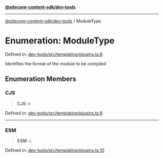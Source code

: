 [**@sitecore-content-sdk/dev-tools**](../README.md)

***

[@sitecore-content-sdk/dev-tools](../README.md) / ModuleType

# Enumeration: ModuleType

Defined in: [dev-tools/src/templating/plugins.ts:8](https://github.com/Sitecore/xmc-jss-dev/blob/9249852e679f8a82eeff2dd39bb5b46c85431c25/packages/dev-tools/src/templating/plugins.ts#L8)

Identifies the format of the module to be compiled

## Enumeration Members

### CJS

> **CJS**: `0`

Defined in: [dev-tools/src/templating/plugins.ts:9](https://github.com/Sitecore/xmc-jss-dev/blob/9249852e679f8a82eeff2dd39bb5b46c85431c25/packages/dev-tools/src/templating/plugins.ts#L9)

***

### ESM

> **ESM**: `1`

Defined in: [dev-tools/src/templating/plugins.ts:10](https://github.com/Sitecore/xmc-jss-dev/blob/9249852e679f8a82eeff2dd39bb5b46c85431c25/packages/dev-tools/src/templating/plugins.ts#L10)
